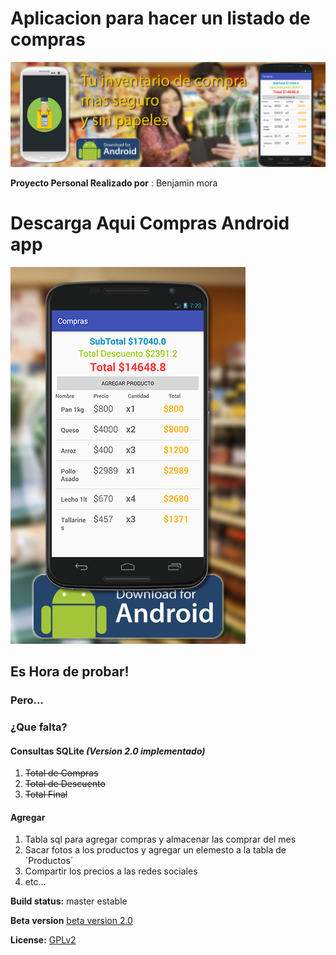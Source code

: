 # Aplicacion para hacer un listado de compras

![Logo](https://github.com/bemtorres/bemtorres.github.io/blob/master/assets/imagen/wide-social-banner.png?raw=true)

**Proyecto Personal Realizado por** : Benjamin mora

# Descarga Aqui Compras Android app

[![](https://github.com/bemtorres/bemtorres.github.io/blob/master/assets/imagen/Promo.png?raw=true)](https://www.dropbox.com/s/exdaoux32xez4jc/ComprasApp%28v2.0%29.apk)


## Es Hora de probar!
### Pero...
### ¿Que falta?

#### Consultas SQLite *(Version 2.0 implementado)*
  1. ~~Total de Compras~~
  2. ~~Total de Descuento~~
  3. ~~Total Final~~

#### Agregar
  1. Tabla sql para agregar compras y almacenar las comprar del mes
  2. Sacar fotos a los productos y agregar un elemesto a la tabla de ´Productos´
  3. Compartir los precios a las redes sociales
  4. etc...


**Build status:** master estable

**Beta version** [beta version 2.0](https://www.dropbox.com/s/exdaoux32xez4jc/ComprasApp%28v2.0%29.apk)

**License:** [GPLv2](https://github.com/owncloud/android/blob/master/LICENSE.txt)
